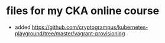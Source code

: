 # files for my CKA online course

- added https://github.com/cryptogrampus/kubernetes-playground/tree/master/vagrant-provisioning
